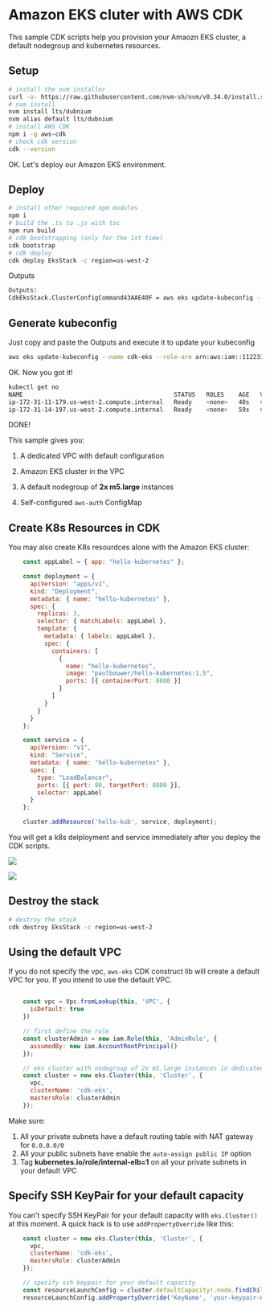 # Amazon EKS cluter with AWS CDK

This sample CDK scripts help you provision your Amaozn EKS cluster, a default nodegroup and kubernetes resources.



## Setup

```bash
# install the nvm installer
curl -o- https://raw.githubusercontent.com/nvm-sh/nvm/v0.34.0/install.sh | bash
# nvm install 
nvm install lts/dubnium
nvm alias default lts/dubnium
# install AWS CDK
npm i -g aws-cdk
# check cdk version
cdk --version
```



OK. Let's deploy our Amazon EKS environment.



## Deploy

```bash
# install other required npm modules
npm i
# build the .ts to .js with tsc
npm run build
# cdk bootstrapping (only for the 1st time)
cdk bootstrap
# cdk deploy
cdk deploy EksStack -c region=us-west-2
```

Outputs

```bash
Outputs:
CdkEksStack.ClusterConfigCommand43AAE40F = aws eks update-kubeconfig --name cdk-eks --role-arn arn:aws:iam::112233445566:role/CdkEksStack-AdminRole38563C57-14ON0YFUELKGC
```



## Generate kubeconfig

Just copy and paste the Outputs and execute it to update your kubeconfig

```bash
aws eks update-kubeconfig --name cdk-eks --role-arn arn:aws:iam::112233445566:role/CdkEksStack-AdminRole38563C57-14ON0YFUELKGC
```

OK. Now you got it!

```bash
kubectl get no
NAME                                          STATUS   ROLES    AGE   VERSION
ip-172-31-11-179.us-west-2.compute.internal   Ready    <none>   40s   v1.14.6-eks-5047ed
ip-172-31-14-197.us-west-2.compute.internal   Ready    <none>   59s   v1.14.6-eks-5047ed
```



DONE!

This sample gives you:

1) A dedicated VPC with default configuration

2) Amazon EKS cluster in the VPC

3) A default nodegroup of **2x m5.large** instances

4) Self-configured `aws-auth` ConfigMap



## Create K8s Resources in CDK

You may also create K8s resourdces alone with the Amazon EKS cluster:

```js
    const appLabel = { app: "hello-kubernetes" };

    const deployment = {
      apiVersion: "apps/v1",
      kind: "Deployment",
      metadata: { name: "hello-kubernetes" },
      spec: {
        replicas: 3,
        selector: { matchLabels: appLabel },
        template: {
          metadata: { labels: appLabel },
          spec: {
            containers: [
              {
                name: "hello-kubernetes",
                image: "paulbouwer/hello-kubernetes:1.5",
                ports: [{ containerPort: 8080 }]
              }
            ]
          }
        }
      }
    };

    const service = {
      apiVersion: "v1",
      kind: "Service",
      metadata: { name: "hello-kubernetes" },
      spec: {
        type: "LoadBalancer",
        ports: [{ port: 80, targetPort: 8080 }],
        selector: appLabel
      }
    };

    cluster.addResource('hello-kub', service, deployment);
```

You will get a k8s delployment and service immediately after you deploy the CDK scripts.



![](https://pbs.twimg.com/media/EB8IMZ-U8AA85Cl?format=jpg&name=4096x4096)

![](https://pbs.twimg.com/media/EB8IMZ-UwAAuW1u?format=jpg&name=4096x4096)





## Destroy the stack

```bash
# destroy the stack
cdk destroy EksStack -c region=us-west-2
```


## Using the default VPC

If you do not specify the vpc, `aws-eks` CDK construct lib will create a default VPC for you. If you intend to use the default VPC.

```js

    const vpc = Vpc.fromLookup(this, 'VPC', {
      isDefault: true
    })

    // first define the role
    const clusterAdmin = new iam.Role(this, 'AdminRole', {
      assumedBy: new iam.AccountRootPrincipal()
    });

    // eks cluster with nodegroup of 2x m5.large instances in dedicated vpc with default configuratrion
    const cluster = new eks.Cluster(this, 'Cluster', {
      vpc,
      clusterName: 'cdk-eks',
      mastersRole: clusterAdmin
    });    

```
Make sure:
1. All your private subnets have a default routing table with NAT gateway for `0.0.0.0/0`
2. All your public subnets have enable the `auto-assign public IP` option
3. Tag **kubernetes.io/role/internal-elb=1** on all your private subnets in your default VPC


## Specify SSH KeyPair for your default capacity

You can't specify SSH KeyPair for your default capacity with `eks.Cluster()` at this moment. A quick hack is to use `addPropertyOverride` like this:

```js
    const cluster = new eks.Cluster(this, 'Cluster', {
      vpc,
      clusterName: 'cdk-eks',
      mastersRole: clusterAdmin
    });  

    // specify ssh keypair for your default capacity
    const resourceLaunchConfig = cluster.defaultCapacity!.node.findChild('LaunchConfig') as CfnLaunchConfiguration
    resourceLaunchConfig.addPropertyOverride('KeyName', 'your-keypair-name')
```
